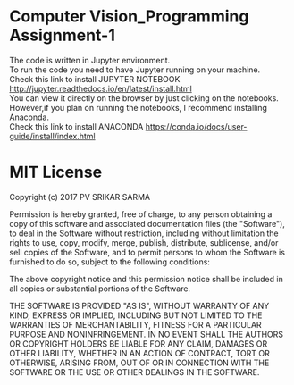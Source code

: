 # Computer Vision_Programming Assignment-1
The code is written in Jupyter environment.<br/>
To run the code you need to have Jupyter running on your machine. <br/>
Check this link to install JUPYTER NOTEBOOK http://jupyter.readthedocs.io/en/latest/install.html <br/>
You can view it directly on the browser by just clicking on the notebooks. <br/>
However,if you plan on running the notebooks, I recommend installing Anaconda.  <br/>
Check this link to install ANACONDA https://conda.io/docs/user-guide/install/index.html 




# MIT License

Copyright (c) 2017 PV SRIKAR SARMA 

Permission is hereby granted, free of charge, to any person obtaining a copy
of this software and associated documentation files (the "Software"), to deal
in the Software without restriction, including without limitation the rights
to use, copy, modify, merge, publish, distribute, sublicense, and/or sell
copies of the Software, and to permit persons to whom the Software is
furnished to do so, subject to the following conditions:

The above copyright notice and this permission notice shall be included in all
copies or substantial portions of the Software.

THE SOFTWARE IS PROVIDED "AS IS", WITHOUT WARRANTY OF ANY KIND, EXPRESS OR
IMPLIED, INCLUDING BUT NOT LIMITED TO THE WARRANTIES OF MERCHANTABILITY,
FITNESS FOR A PARTICULAR PURPOSE AND NONINFRINGEMENT. IN NO EVENT SHALL THE
AUTHORS OR COPYRIGHT HOLDERS BE LIABLE FOR ANY CLAIM, DAMAGES OR OTHER
LIABILITY, WHETHER IN AN ACTION OF CONTRACT, TORT OR OTHERWISE, ARISING FROM,
OUT OF OR IN CONNECTION WITH THE SOFTWARE OR THE USE OR OTHER DEALINGS IN THE
SOFTWARE.


